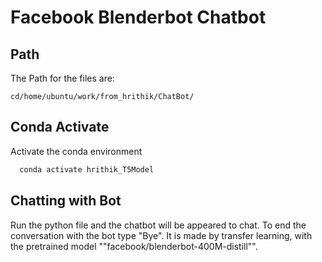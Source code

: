 
# Facebook Blenderbot Chatbot




## Path

The Path for the files are:

`cd/home/ubuntu/work/from_hrithik/ChatBot/`



## Conda Activate

Activate the conda environment

```bash
  conda activate hrithik_T5Model
```


## Chatting with Bot

Run the python file and the chatbot will be appeared to chat. To end the conversation with the bot type "Bye". It is made by transfer learning, with the pretrained model ""facebook/blenderbot-400M-distill"". 